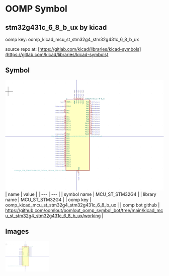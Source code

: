 # OOMP Symbol  
## stm32g431c_6_8_b_ux  by kicad  
  
oomp key: oomp_kicad_mcu_st_stm32g4_stm32g431c_6_8_b_ux  
  
source repo at: [https://gitlab.com/kicad/libraries/kicad-symbols](https://gitlab.com/kicad/libraries/kicad-symbols)  
## Symbol  
  
[![working.png](working_600.png)](working.png)  
| name | value | 
| --- | --- | 
| symbol name | MCU_ST_STM32G4 | 
| library name | MCU_ST_STM32G4 | 
| oomp key | oomp_kicad_mcu_st_stm32g4_stm32g431c_6_8_b_ux | 
| oomp bot github | https://github.com/oomlout/oomlout_oomp_symbol_bot/tree/main/kicad_mcu_st_stm32g4_stm32g431c_6_8_b_ux/working | 
## Images  
  
[![working.png](working_140.png)](working.png)  

